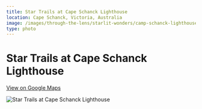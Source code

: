 ```yaml
---
title: Star Trails at Cape Schanck Lighthouse
location: Cape Schanck, Victoria, Australia
image: /images/through-the-lens/starlit-wonders/camp-schanck-lighthouse.jpg
type: photo
---
```


# Star Trails at Cape Schanck Lighthouse

<a href="https://www.google.com/maps/search/?api=1&query=Cape+Schanck,+Victoria,+Australia" target="_blank" rel="noopener noreferrer">View on Google Maps</a>

![Star Trails at Cape Schanck Lighthouse](/images/through-the-lens/starlit-wonders/camp-schanck-lighthouse.jpg)
